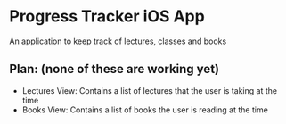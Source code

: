 # Progress Tracker iOS App
An application to keep track of lectures, classes and books


## Plan: (none of these are working yet)
* Lectures View: Contains a list of lectures that the user is taking at the time
* Books View: Contains a list of books the user is reading at the time
